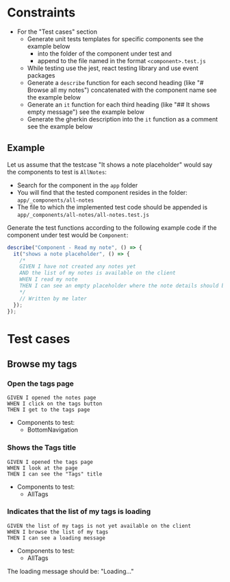 # Constraints

- For the "Test cases" section
  - Generate unit tests templates for specific components see the example below
    - into the folder of the component under test and
    - append to the file named in the format `<component>.test.js`
  - While testing use the jest, react testing library and use event packages
  - Generate a `describe` function for each second heading (like "# Browse all my notes") concatenated with the component name see the example below
  - Generate an `it` function for each third heading (like "## It shows empty message") see the example below
  - Generate the gherkin description into the `it` function as a comment see the example below

## Example

Let us assume that the testcase "It shows a note placeholder" would say the components to test is `AllNotes`:

- Search for the component in the `app` folder
- You will find that the tested component resides in the folder: `app/_components/all-notes`
- The file to which the implemented test code should be appended is `app/_components/all-notes/all-notes.test.js`

Generate the test functions according to the following example code if the component under test would be `Component`:

```javascript
describe("Component - Read my note", () => {
  it("shows a note placeholder", () => {
    /*
    GIVEN I have not created any notes yet
    AND the list of my notes is available on the client
    WHEN I read my note
    THEN I can see an empty placeholder where the note details should be
    */
    // Written by me later
  });
});
```

# Test cases

## Browse my tags

### Open the tags page

```gherkin
GIVEN I opened the notes page
WHEN I click on the tags button
THEN I get to the tags page
```

- Components to test:
  - BottomNavigation

### Shows the Tags title

```gherkin
GIVEN I opened the tags page
WHEN I look at the page
THEN I can see the "Tags" title
```

- Components to test:
  - AllTags

### Indicates that the list of my tags is loading

```gherkin
GIVEN the list of my tags is not yet available on the client
WHEN I browse the list of my tags
THEN I can see a loading message
```

- Components to test:
  - AllTags

The loading message should be: "Loading..."
